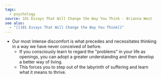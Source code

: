 ```yaml
---
tags:
  - psychology
source: 101 Essays That Will Change the Way You Think - Brianna West
see also:
  - "[[101 Essays That Will Change the Way You Think]]"
---
```

- Our most intense discomfort is what precedes and necessitates thinking in a way we have never conceived of before.
	- If you consciously learn to regard the "problems" in your life as openings, you can adopt a greater understanding and then develop a better way of living.
	- This forces you to step out of the labyrinth of suffering and learn what it means to thrive.